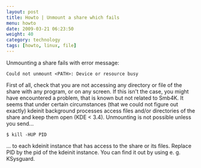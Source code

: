```yaml
---
layout: post
title: Howto | Unmount a share which fails
menu: howto
date: 2009-03-21 06:23:50
weight: 40
category: technology
tags: [howto, linux, file]
---
```


Unmounting a share fails with error message:

    Could not unmount <PATH>: Device or resource busy

First of all, check that you are not accessing any directory or file of the share with any program, or on any screen. 
If this isn't the case, you might have encountered a problem, that is known but not related to Smb4K. It seems that under certain circumstances (that we could not figure out exactly) kdeinit background processes access files and/or directories of the share and keep them open (KDE < 3.4). Unmounting is not possible unless you send...

<!--more-->

    $ kill -HUP PID

... to each kdeinit instance that has access to the share or its files. Replace PID by the pid of the kdeinit instance. You can find it out by using e. g. KSysguard.

